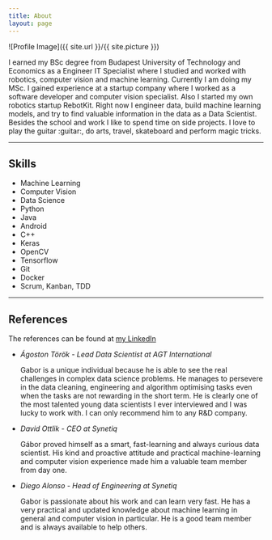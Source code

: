 ```yaml
---
title: About
layout: page
---
```

![Profile Image]({{ site.url }}/{{ site.picture }})

<p>I earned my BSc degree from Budapest University of Technology and Economics as a Engineer IT Specialist where I studied and worked with robotics, computer vision and machine learning. Currently I am doing my MSc. I gained experience at a startup company where I worked as a software developer and computer vision specialist. Also I started my own robotics startup RebotKit. Right now I engineer data, build machine learning models, and try to find valuable information in the data as a Data Scientist. Besides the school and work I like to spend time on side projects. I love to play the guitar :guitar:, do arts, travel, skateboard and perform magic tricks.</p>

---

<h2>Skills</h2>

<ul class="skill-list">
	<li>Machine Learning</li>
	<li>Computer Vision</li>
	<li>Data Science</li>
	<li>Python</li>
	<li>Java</li>
	<li>Android</li>
	<li>C++</li>
	<li>Keras</li>
	<li>OpenCV</li>
	<li>Tensorflow</li>
	<li>Git</li>
	<li>Docker</li>
	<li>Scrum, Kanban, TDD</li>
</ul>

---

<h2>References</h2>

The references can be found at [my LinkedIn](https://www.linkedin.com/in/gaborvecsei/)

<ul>
	<li><i>Ágoston Török - Lead Data Scientist at AGT International</i><p>Gabor is a unique individual because he is able to see the real challenges in complex data science problems. He manages to persevere in the data cleaning, engineering and algorithm optimising tasks even when the tasks are not rewarding in the short term. He is clearly one of the most talented young data scientists I ever interviewed and I was lucky to work with. I can only recommend him to any R&D company.</p></li>
	<li><i>David Ottlik - CEO at Synetiq</i><p>Gábor proved himself as a smart, fast-learning and always curious data scientist. His kind and proactive attitude and practical machine-learning and computer vision experience made him a valuable team member from day one.</p></li>
	<li><i>Diego Alonso - Head of Engineering at Synetiq</i><p>Gabor is passionate about his work and can learn very fast. He has a very practical and updated knowledge about machine learning in general and computer vision in particular. He is a good team member and is always available to help others.</p></li>
</ul>
